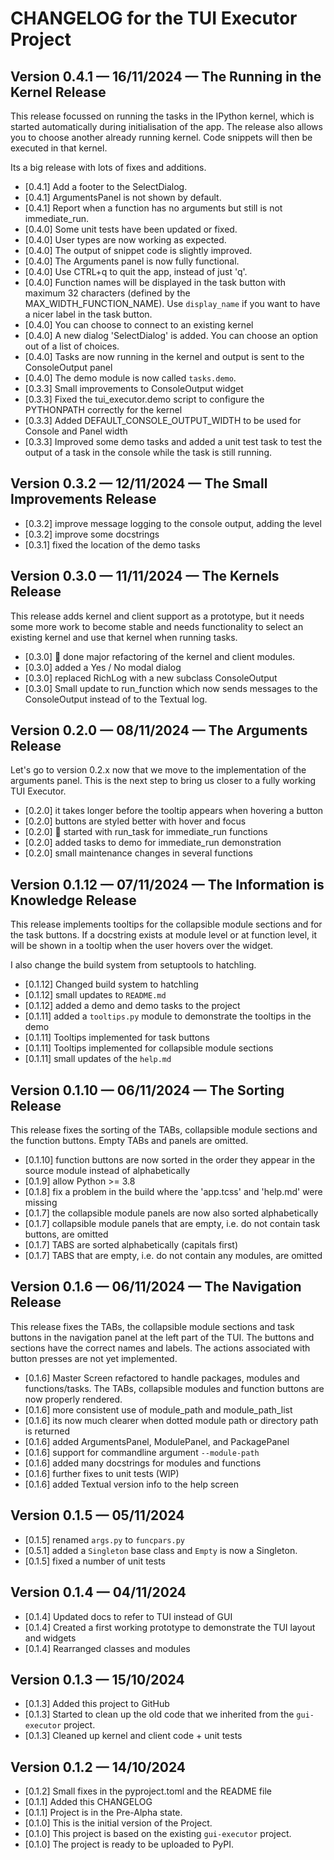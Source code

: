 # CHANGELOG for the TUI Executor Project

## Version 0.4.1 — 16/11/2024 — The Running in the Kernel Release

This release focussed on running the tasks in the IPython kernel, which is started automatically during initialisation of the app. The release also allows you to choose another already running kernel. Code snippets will then be executed in that kernel. 

Its a big release with lots of fixes and additions.

- [0.4.1] Add a footer to the SelectDialog.
- [0.4.1] ArgumentsPanel is not shown by default.
- [0.4.1] Report when a function has no arguments but still is not immediate_run.
- [0.4.0] Some unit tests have been updated or fixed.
- [0.4.0] User types are now working as expected.
- [0.4.0] The output of snippet code is slightly improved.
- [0.4.0] The Arguments panel is now fully functional.
- [0.4.0] Use CTRL+q to quit the app, instead of just 'q'.
- [0.4.0] Function names will be displayed in the task button with maximum 32 characters (defined by the MAX_WIDTH_FUNCTION_NAME). Use `display_name` if you want to have a nicer label in the task button.
- [0.4.0] You can choose to connect to an existing kernel
- [0.4.0] A new dialog 'SelectDialog' is added. You can choose an option out of a list of choices.
- [0.4.0] Tasks are now running in the kernel and output is sent to the ConsoleOutput panel
- [0.4.0] The demo module is now called `tasks.demo`.
- [0.3.3] Small improvements to ConsoleOutput widget
- [0.3.3] Fixed the tui_executor.demo script to configure the PYTHONPATH correctly for the kernel
- [0.3.3] Added DEFAULT_CONSOLE_OUTPUT_WIDTH to be used for Console and Panel width
- [0.3.3] Improved some demo tasks and added a unit test task to test the output of a task in the console while the task is still running.


## Version 0.3.2 — 12/11/2024 — The Small Improvements Release

- [0.3.2] improve message logging to the console output, adding the level
- [0.3.2] improve some docstrings
- [0.3.1] fixed the location of the demo tasks

## Version 0.3.0 — 11/11/2024 — The Kernels Release

This release adds kernel and client support as a prototype, but it needs some more work to become stable and needs functionality to select an existing kernel and use that kernel when running tasks.

- [0.3.0] 🚧 done major refactoring of the kernel and client modules.
- [0.3.0] added a Yes / No modal dialog
- [0.3.0] replaced RichLog with a new subclass ConsoleOutput
- [0.3.0] Small update to run_function which now sends messages to the ConsoleOutput instead of to the Textual log.

## Version 0.2.0 — 08/11/2024 — The Arguments Release

Let's go to version 0.2.x now that we move to the implementation of the arguments panel. This is the next step to bring us closer to a fully working TUI Executor.

- [0.2.0] it takes longer before the tooltip appears when hovering a button
- [0.2.0] buttons are styled better with hover and focus
- [0.2.0] 🚧 started with run_task for immediate_run functions
- [0.2.0] added tasks to demo for immediate_run demonstration
- [0.2.0] small maintenance changes in several functions

## Version 0.1.12 — 07/11/2024 — The Information is Knowledge Release

This release implements tooltips for the collapsible module sections and for the task buttons. If a docstring exists at module level or at function level, it will be shown in a tooltip when the user hovers over the widget.

I also change the build system from setuptools to hatchling.

- [0.1.12] Changed build system to hatchling
- [0.1.12] small updates to `README.md`
- [0.1.12] added a demo and demo tasks to the project
- [0.1.11] added a `tooltips.py` module to demonstrate the tooltips in the demo
- [0.1.11] Tooltips implemented for task buttons
- [0.1.11] Tooltips implemented for collapsible module sections
- [0.1.11] small updates of the `help.md` 

## Version 0.1.10 — 06/11/2024 — The Sorting Release

This release fixes the sorting of the TABs, collapsible module sections and the function buttons. Empty TABs and panels are omitted.

- [0.1.10] function buttons are now sorted in the order they appear in the source module instead of alphabetically
- [0.1.9] allow Python >= 3.8
- [0.1.8] fix a problem in the build where the 'app.tcss' and 'help.md' were missing
- [0.1.7] the collapsible module panels are now also sorted alphabetically
- [0.1.7] collapsible module panels that are empty, i.e. do not contain task buttons, are omitted
- [0.1.7] TABS are sorted alphabetically (capitals first)
- [0.1.7] TABS that are empty, i.e. do not contain any modules, are omitted

## Version 0.1.6 — 06/11/2024 — The Navigation Release

This release fixes the TABs, the collapsible module sections and task buttons in the navigation panel at the left part of the TUI. The buttons and sections have the correct names and labels. The actions associated with button presses are not yet implemented.

- [0.1.6] Master Screen refactored to handle packages, modules and functions/tasks. The TABs, collapsible modules and function buttons are now properly rendered.
- [0.1.6] more consistent use of module_path and module_path_list
- [0.1.6] its now much clearer when dotted module path or directory path is returned
- [0.1.6] added ArgumentsPanel, ModulePanel, and PackagePanel
- [0.1.6] support for commandline argument `--module-path`
- [0.1.6] added many docstrings for modules and functions
- [0.1.6] further fixes to unit tests (WIP)
- [0.1.6] added Textual version info to the help screen

## Version 0.1.5 — 05/11/2024

- [0.1.5] renamed `args.py` to `funcpars.py`
- [0.5.1] added a `Singleton` base class and `Empty` is now a Singleton.
- [0.1.5] fixed a number of unit tests

## Version 0.1.4 — 04/11/2024

- [0.1.4] Updated docs to refer to TUI instead of GUI
- [0.1.4] Created a first working prototype to demonstrate the TUI layout and widgets 
- [0.1.4] Rearranged classes and modules

## Version 0.1.3 — 15/10/2024

- [0.1.3] Added this project to GitHub
- [0.1.3] Started to clean up the old code that we inherited from the `gui-executor` project.
- [0.1.3] Cleaned up kernel and client code + unit tests

## Version 0.1.2 — 14/10/2024

- [0.1.2] Small fixes in the pyproject.toml and the README file
- [0.1.1] Added this CHANGELOG
- [0.1.1] Project is in the Pre-Alpha state.
- [0.1.0] This is the initial version of the Project.
- [0.1.0] This project is based on the existing `gui-executor` project.
- [0.1.0] The project is ready to be uploaded to PyPI.
